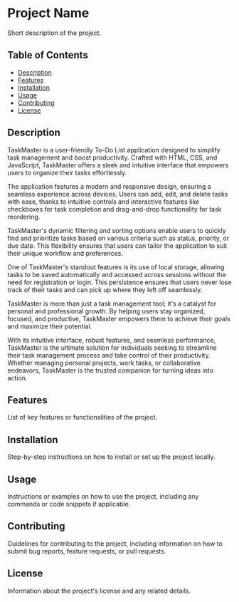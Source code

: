 # Project Name

Short description of the project.

## Table of Contents

- [Description](#description)
- [Features](#features)
- [Installation](#installation)
- [Usage](#usage)
- [Contributing](#contributing)
- [License](#license)

## Description

TaskMaster is a user-friendly To-Do List application designed to simplify task management and boost productivity. Crafted with HTML, CSS, and JavaScript, TaskMaster offers a sleek and intuitive interface that empowers users to organize their tasks effortlessly.

The application features a modern and responsive design, ensuring a seamless experience across devices. Users can add, edit, and delete tasks with ease, thanks to intuitive controls and interactive features like checkboxes for task completion and drag-and-drop functionality for task reordering.

TaskMaster's dynamic filtering and sorting options enable users to quickly find and prioritize tasks based on various criteria such as status, priority, or due date. This flexibility ensures that users can tailor the application to suit their unique workflow and preferences.

One of TaskMaster's standout features is its use of local storage, allowing tasks to be saved automatically and accessed across sessions without the need for registration or login. This persistence ensures that users never lose track of their tasks and can pick up where they left off seamlessly.

TaskMaster is more than just a task management tool; it's a catalyst for personal and professional growth. By helping users stay organized, focused, and productive, TaskMaster empowers them to achieve their goals and maximize their potential.

With its intuitive interface, robust features, and seamless performance, TaskMaster is the ultimate solution for individuals seeking to streamline their task management process and take control of their productivity. Whether managing personal projects, work tasks, or collaborative endeavors, TaskMaster is the trusted companion for turning ideas into action.

## Features

List of key features or functionalities of the project.

## Installation

Step-by-step instructions on how to install or set up the project locally.

## Usage

Instructions or examples on how to use the project, including any commands or code snippets if applicable.

## Contributing

Guidelines for contributing to the project, including information on how to submit bug reports, feature requests, or pull requests.

## License

Information about the project's license and any related details.
